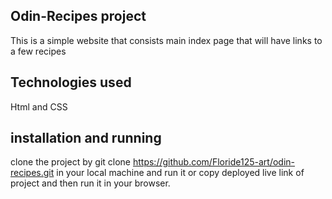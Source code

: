 ## Odin-Recipes project
This is a simple website that consists main index page that will have links to a few recipes
## Technologies used
Html and CSS
## installation and running 
clone the project by git clone https://github.com/Floride125-art/odin-recipes.git in your local machine and run it or copy deployed live link of project and then run it in your browser.
